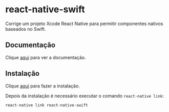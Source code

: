 # react-native-swift

Corrige um projeto Xcode React Native para permitir componentes nativos baseados no Swift.

## Documentação

Clique [aqui](https://github.com/rhdeck/react-native-swift) para ver a documentação.

## Instalação

Clique [aqui](https://www.npmjs.com/package/react-native-swift) para fazer a instalação.

Depois da instalação é necessário executar o comando `react-native link`:

```
react-native link react-native-swift
```
